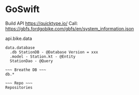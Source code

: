 # GoSwift

Build API
https://quicktype.io/
Call: https://gbfs.fordgobike.com/gbfs/en/system_information.json

api.bike.data
~~~ Bike Database ~~~ Room (Data Access Object)
data.database
  .db StationDB - @Database Version = xxx
  .model - Station.kt - @Entity
  StationDao - @Query
  
~~~ Breathe DB ~~~
db.* 

~~~ Repo ~~~
Repositories


